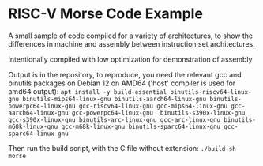 # RISC-V Morse Code Example
A small sample of code compiled for a variety of architectures, to show the differences in machine and assembly between instruction set architectures.

Intentionally compiled with low optimization for demonstration of assembly

Output is in the repository, to reproduce, you need the relevant gcc and binutils packages on Debian 12 on AMD64 ('host' compiler is used for amd64 output):
`apt install -y build-essential binutils-riscv64-linux-gnu binutils-mips64-linux-gnu binutils-aarch64-linux-gnu binutils-powerpc64-linux-gnu gcc-riscv64-linux-gnu gcc-mips64-linux-gnu gcc-aarch64-linux-gnu gcc-powerpc64-linux-gnu  binutils-s390x-linux-gnu gcc-s390x-linux-gnu binutils-arc-linux-gnu gcc-arc-linux-gnu binutils-m68k-linux-gnu gcc-m68k-linux-gnu binutils-sparc64-linux-gnu gcc-sparc64-linux-gnu`

Then run the build script, with the C file without extension:
`./build.sh morse`
 
